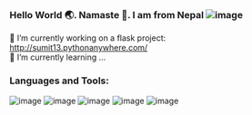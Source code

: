 ###           Hello World 🌏. Namaste 🙏. I am from Nepal ![image](https://github.com/Rononoa13/try/blob/main/nepal.gif?raw=true)

🔭 I’m currently working on a flask project: 
http://sumit13.pythonanywhere.com/<br />
🌱 I’m currently learning ...

### Languages and Tools:
![image](https://user-images.githubusercontent.com/24466959/203565977-277fb722-e565-4526-92a2-f8c6f9a2ced8.png) ![image](https://user-images.githubusercontent.com/24466959/203567380-62d3c2f8-4c07-45fa-bf16-197fe48b28bc.png) ![image](https://user-images.githubusercontent.com/24466959/203567402-0050c185-4ae4-4c8d-848a-f0fa95b2aa45.png) ![image](https://user-images.githubusercontent.com/24466959/203567446-538f8809-ce2c-4336-93e3-cb8ed923a5d1.png) ![image](https://user-images.githubusercontent.com/24466959/203567475-39046bc4-f092-4168-9b17-2ba57babff08.png)









<!--
**Rononoa13/rononoa13** is a ✨ _special_ ✨ repository because its `README.md` (this file) appears on your GitHub profile.

Here are some ideas to get you started:

- 🔭 I’m currently working on ...
- 🌱 I’m currently learning ...
- 👯 I’m looking to collaborate on ...
- 🤔 I’m looking for help with ...
- 💬 Ask me about ...
- 📫 How to reach me: ...
- 😄 Pronouns: ...
- ⚡ Fun fact: ...
-->
